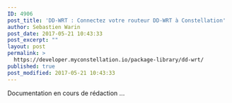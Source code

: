 ```yaml
---
ID: 4906
post_title: 'DD-WRT : Connectez votre routeur DD-WRT à Constellation'
author: Sebastien Warin
post_date: 2017-05-21 10:43:33
post_excerpt: ""
layout: post
permalink: >
  https://developer.myconstellation.io/package-library/dd-wrt/
published: true
post_modified: 2017-05-21 10:43:33
---
```

Documentation en cours de rédaction ...